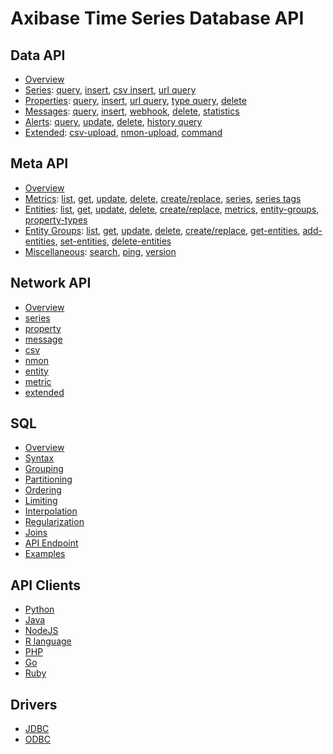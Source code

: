 # Axibase Time Series Database API

## Data API

* [Overview](data#overview)
* [Series](data/series/README.md): [query](data/series/query.md), [insert](data/series/insert.md), [csv insert](data/series/csv-insert.md), [url query](data/series/url-query.md)
* [Properties](data/properties/README.md): [query](data/properties/query.md), [insert](data/properties/insert.md), [url query](data/properties/url-query.md), [type query](data/properties/type-query.md), [delete](data/properties/delete.md)
* [Messages](data/messages/README.md): [query](data/messages/query.md), [insert](data/messages/insert.md), [webhook](data/messages/webhook.md), [delete](data/messages/delete.md), [statistics](data/messages/stats-query.md)
* [Alerts](data/alerts/README.md): [query](data/alerts/query.md), [update](data/alerts/update.md), [delete](data/alerts/delete.md), [history query](data/alerts/history-query.md)
* [Extended](data/ext/README.md): [csv-upload](data/ext/csv-upload.md), [nmon-upload](data/ext/nmon-upload.md), [command](data/ext/command.md)

## Meta API

* [Overview](meta#overview)
* [Metrics](meta/metric/README.md): [list](meta/metric/list.md), [get](meta/metric/get.md), [update](meta/metric/update.md), [delete](meta/metric/delete.md), [create/replace](meta/metric/create-or-replace.md), [series](meta/metric/series.md), [series tags](meta/metric/series-tags.md)
* [Entities](meta/entity/README.md): [list](meta/entity/list.md), [get](meta/entity/get.md), [update](meta/entity/update.md), [delete](meta/entity/delete.md), [create/replace](meta/entity/create-or-replace.md), [metrics](meta/entity/metrics.md), [entity-groups](meta/entity/entity-groups.md), [property-types](meta/entity/property-types.md)
* [Entity Groups](meta/entity-group/README.md): [list](meta/entity-group/list.md), [get](meta/entity-group/get.md), [update](meta/entity-group/update.md), [delete](meta/entity-group/delete.md), [create/replace](meta/entity-group/create-or-replace.md), [get-entities](meta/entity-group/get-entities.md), [add-entities](meta/entity-group/add-entities.md), [set-entities](meta/entity-group/set-entities.md), [delete-entities](meta/entity-group/delete-entities.md)
* [Miscellaneous](meta/misc/README.md): [search](meta/misc/search.md), [ping](meta/misc/ping.md), [version](meta/misc/version.md)

## Network API

* [Overview](network#network-api)
* [series](network/series.md)
* [property](network/property.md)
* [message](network/message.md)
* [csv](network/csv.md)
* [nmon](network/nmon.md)
* [entity](network/entity.md)  
* [metric](network/metric.md)
* [extended](network/extended-commands.md)

## SQL

* [Overview](../sql#overview)  
* [Syntax](../sql#syntax)
* [Grouping](../sql#grouping)
* [Partitioning](../sql#partitioning)
* [Ordering](../sql#ordering)
* [Limiting](../sql#limiting)
* [Interpolation](../sql#interpolation)
* [Regularization](../sql#regularization)
* [Joins](../sql#joins)
* [API Endpoint](../sql/api.md#sql-query-api-endpoint)
* [Examples](../sql#examples)

## API Clients

* [Python](https://github.com/axibase/atsd-api-python)
* [Java](https://github.com/axibase/atsd-api-java)
* [NodeJS](https://github.com/axibase/atsd-api-nodejs)
* [R language](https://github.com/axibase/atsd-api-r)
* [PHP](https://github.com/axibase/atsd-api-php)
* [Go](https://github.com/axibase/atsd-api-go)
* [Ruby](https://github.com/axibase/atsd-api-ruby)

## Drivers

* [JDBC](https://github.com/axibase/atsd-jdbc)
* [ODBC](../integration/odbc/README.md)